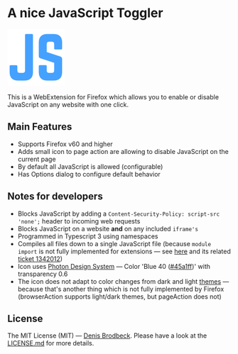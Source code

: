 # A nice JavaScript Toggler

![Logo](icons/logo_128.png)

This is a WebExtension for Firefox which allows you to enable or disable JavaScript on any website with one click.

## Main Features

* Supports Firefox v60 and higher
* Adds small icon to page action are allowing to disable JavaScript on the current page
* By default all JavaScript is allowed (configurable)
* Has Options dialog to configure default behavior

## Notes for developers

* Blocks JavaScript by adding a `Content-Security-Policy: script-src 'none';` header to incoming web requests
* Blocks JavaScript on a website **and** on any included `iframe's`
* Programmed in Typescript 3 using namespaces
* Compiles all files down to a single JavaScript file (because `module import` is not fully implemented for extensions — see [here](https://discourse.mozilla.org/t/webextension-import-a-module-in-a-script/17381) and its related [ticket 1342012](https://bugzilla.mozilla.org/show_bug.cgi?id=1342012))
* Icon uses [Photon Design System](https://design.firefox.com/) — Color 'Blue 40 ([#45a1ff](https://design.firefox.com/photon/visuals/color.html#blue))' with transparency 0.6
* The icon does not adapt to color changes from dark and light [themes](https://design.firefox.com/photon/visuals/color.html#themes) — because that's another thing which is not fully implemented by Firefox (browserAction supports light/dark themes, but pageAction does not)

## License

The MIT License (MIT) — [Denis Brodbeck](https://github.com/denisbrodbeck). Please have a look at the [LICENSE.md](LICENSE.md) for more details.
